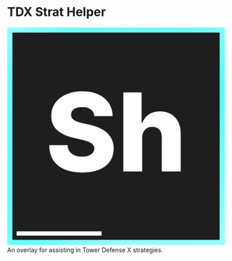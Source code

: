 # TDX Strat Helper
![logo](https://github.com/tdx-strat-helper/tdx-strat-helper/blob/main/resources/tdx_strat_helper_logo.png)
An overlay for assisting in Tower Defense X strategies.

